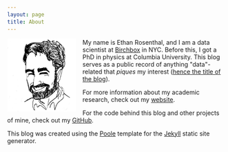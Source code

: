 ```yaml
---
layout: page
title: About
---
```

<img style="float:left;padding-right:15px" src="/assets/img/profile_sketch_thresh.jpg" width="160" />

My name is Ethan Rosenthal, and I am a data scientist at [Birchbox](http://www.birchbox.com) in NYC. Before this, I got a PhD in physics at Columbia University. This blog serves as a public record of anything "data"-related that *piques* my interest ([hence the title of the blog](http://youtu.be/xECUrlnXCqk)).


For more information about my academic research, check out my [website](http://ethanrosenthal.com).

For the code behind this blog and other projects of mine, check out my [GitHub](https://github.com/EthanRosenthal).

<p class="message">
    This blog was created using the <a href="https://github.com/poole/poole" target="_blank">Poole</a> template for the <a href="http://jekyllrb.com/" target="_blank">Jekyll</a> static site generator.
</p>
